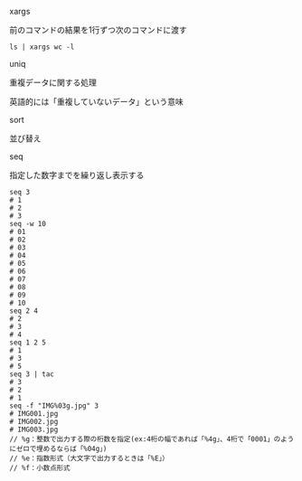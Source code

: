 xargs 

前のコマンドの結果を1行ずつ次のコマンドに渡す
```
ls | xargs wc -l 
```


uniq

重複データに関する処理

英語的には「重複していないデータ」という意味


sort

並び替え



seq

指定した数字までを繰り返し表示する
```
seq 3
# 1
# 2
# 3
seq -w 10
# 01
# 02
# 03
# 04
# 05
# 06
# 07
# 08
# 09
# 10
seq 2 4
# 2
# 3
# 4
seq 1 2 5
# 1
# 3
# 5
seq 3 | tac
# 3
# 2
# 1
seq -f "IMG%03g.jpg" 3
# IMG001.jpg
# IMG002.jpg
# IMG003.jpg
// %g：整数で出力する際の桁数を指定(ex:4桁の幅であれば「%4g」、4桁で「0001」のようにゼロで埋めるならば「%04g」)
// %e：指数形式（大文字で出力するときは「%E」）
// %f：小数点形式
```

